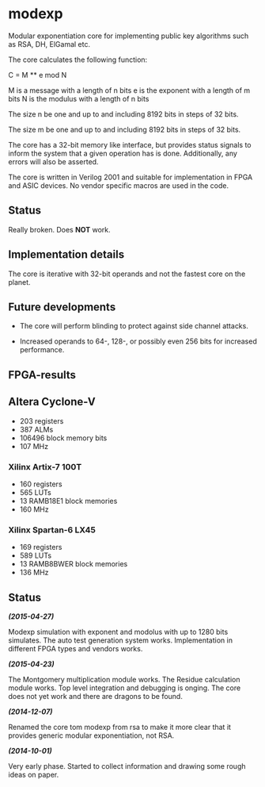 modexp
======

Modular exponentiation core for implementing public key algorithms such
as RSA, DH, ElGamal etc.

The core calculates the following function:

  C = M ** e mod N

  M is a message with a length of n bits
  e is the exponent with a length of m bits
  N is the modulus  with a length of n bits

The size n be one and up to and including 8192 bits in steps of 32
bits.

The size m be one and up to and including 8192 bits in steps of 32
bits.

The core has a 32-bit memory like interface, but provides status signals
to inform the system that a given operation has is done. Additionally,
any errors will also be asserted.

The core is written in Verilog 2001 and suitable for implementation in
FPGA and ASIC devices. No vendor specific macros are used in the code.


## Status ##

Really broken. Does **NOT** work.


## Implementation details ##

The core is iterative with 32-bit operands and not the fastest core on
the planet.


## Future developments ##

- The core will perform blinding to protect against side channel
  attacks.

- Increased operands to 64-, 128-, or possibly even 256 bits for
  increased performance.


## FPGA-results ##

## Altera Cyclone-V ###

- 203 registers
- 387 ALMs
- 106496 block memory bits
- 107 MHz


### Xilinx Artix-7 100T ###

- 160 registers
- 565 LUTs
- 13 RAMB18E1 block memories
- 160 MHz

### Xilinx Spartan-6 LX45 ###

- 169 registers
- 589 LUTs
- 13 RAMB8BWER block memories
- 136 MHz


## Status ##

***(2015-04-27)***

Modexp simulation with exponent and modolus with up to 1280 bits
simulates. The auto test generation system works. Implementation in
different FPGA types and vendors works.


***(2015-04-23)***

The Montgomery multiplication module works. The Residue calculation
module works. Top level integration and debugging is onging. The core
does not yet work and there are dragons to be found.


***(2014-12-07)***

Renamed the core tom modexp from rsa to make it more clear that it
provides generic modular exponentiation, not RSA.


***(2014-10-01)***

Very early phase. Started to collect information and drawing some rough
ideas on paper.
